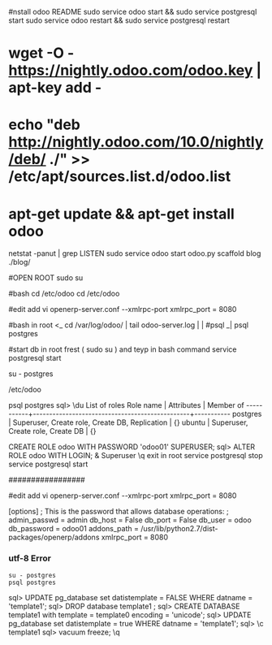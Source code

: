#nstall odoo
README
sudo service odoo start && sudo service postgresql start
sudo service odoo restart && sudo service postgresql restart
# wget -O - https://nightly.odoo.com/odoo.key | apt-key add -
# echo "deb http://nightly.odoo.com/10.0/nightly/deb/ ./" >> /etc/apt/sources.list.d/odoo.list
# apt-get update && apt-get install odoo

netstat -panut | grep LISTEN
sudo service odoo start
odoo.py scaffold blog  ./blog/

#OPEN ROOT 
sudo su

#bash cd /etc/odoo
cd /etc/odoo

#edit add
vi openerp-server.conf
--xmlrpc-port <port>
    xmlrpc_port = 8080
    
#bash in root    <_
cd /var/log/odoo/  |
tail odoo-server.log       |
                   |
#psql             _|
psql postgres


#start db in root frest ( sudo su ) and teyp in bash command
service postgresql start

su - postgres

/etc/odoo

psql postgres
sql> \du
                             List of roles
 Role name |                   Attributes                   | Member of 
-----------+------------------------------------------------+-----------
 postgres  | Superuser, Create role, Create DB, Replication | {}
 ubuntu    | Superuser, Create role, Create DB              | {}
 
CREATE ROLE odoo WITH PASSWORD 'odoo01' SUPERUSER;
sql> ALTER ROLE odoo WITH LOGIN; & Superuser
\q
exit
in root 
service postgresql stop
service postgresql start

#################

#edit add
vi openerp-server.conf
--xmlrpc-port <port>
    xmlrpc_port = 8080
    
[options] 
; This is the password that allows database operations:
; admin_passwd = admin
db_host = False
db_port = False
db_user = odoo
db_password = odoo01
addons_path = /usr/lib/python2.7/dist-packages/openerp/addons 
xmlrpc_port = 8080 

### utf-8 Error

    su - postgres
    psql postgres
    
sql> UPDATE pg_database  set datistemplate = FALSE WHERE datname = 'template1';
sql> DROP  database template1 ;
sql> CREATE DATABASE template1 with template = template0 encoding = 'unicode';
sql> UPDATE pg_database  set datistemplate = true WHERE datname = 'template1';
sql> \c template1
sql> vacuum freeze;
\q